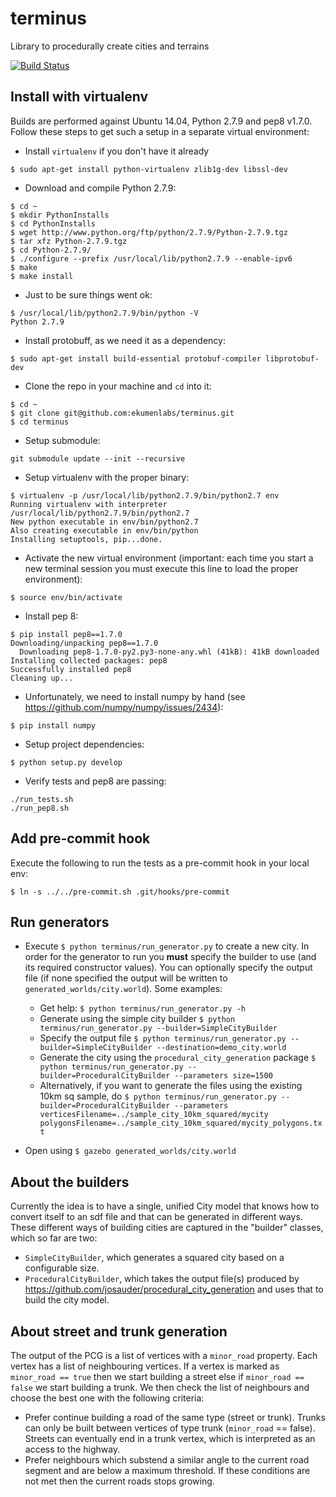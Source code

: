 # terminus
Library to procedurally create cities and terrains

[![Build Status](https://travis-ci.org/ekumenlabs/terminus.svg?branch=master)](https://travis-ci.org/ekumenlabs/terminus)

## Install with virtualenv

Builds are performed against Ubuntu 14.04, Python 2.7.9 and pep8 v1.7.0. Follow these steps to get such a setup in a separate virtual environment:

- Install `virtualenv` if you don't have it already
```
$ sudo apt-get install python-virtualenv zlib1g-dev libssl-dev
```
- Download and compile Python 2.7.9:
```
$ cd ~
$ mkdir PythonInstalls
$ cd PythonInstalls
$ wget http://www.python.org/ftp/python/2.7.9/Python-2.7.9.tgz
$ tar xfz Python-2.7.9.tgz
$ cd Python-2.7.9/
$ ./configure --prefix /usr/local/lib/python2.7.9 --enable-ipv6
$ make
$ make install
```
- Just to be sure things went ok:
```
$ /usr/local/lib/python2.7.9/bin/python -V
Python 2.7.9
```
- Install protobuff, as we need it as a dependency:
```
$ sudo apt-get install build-essential protobuf-compiler libprotobuf-dev

```
- Clone the repo in your machine and `cd` into it:
```
$ cd ~
$ git clone git@github.com:ekumenlabs/terminus.git
$ cd terminus
```
- Setup submodule:
```
git submodule update --init --recursive
```
- Setup virtualenv with the proper binary:
```
$ virtualenv -p /usr/local/lib/python2.7.9/bin/python2.7 env
Running virtualenv with interpreter /usr/local/lib/python2.7.9/bin/python2.7
New python executable in env/bin/python2.7
Also creating executable in env/bin/python
Installing setuptools, pip...done.
```
- Activate the new virtual environment (important: each time you start a new terminal session you must execute this line to load the proper environment):
```
$ source env/bin/activate
```
- Install pep 8:
```
$ pip install pep8==1.7.0
Downloading/unpacking pep8==1.7.0
  Downloading pep8-1.7.0-py2.py3-none-any.whl (41kB): 41kB downloaded
Installing collected packages: pep8
Successfully installed pep8
Cleaning up...
```
- Unfortunately, we need to install numpy by hand (see https://github.com/numpy/numpy/issues/2434):
```
$ pip install numpy
```
- Setup project dependencies:
```
$ python setup.py develop
```
- Verify tests and pep8 are passing:
```
./run_tests.sh
./run_pep8.sh
```

## Add pre-commit hook

Execute the following to run the tests as a pre-commit hook in your local env:
```
$ ln -s ../../pre-commit.sh .git/hooks/pre-commit
```

## Run generators

- Execute `$ python terminus/run_generator.py` to create a new city. In order for the generator to run you **must** specify the builder to use (and its required constructor values). You can optionally specify the output file (if none specified the output will be written to `generated_worlds/city.world`).
Some examples:

    * Get help: `$ python terminus/run_generator.py -h`
    * Generate using the simple city builder `$ python terminus/run_generator.py --builder=SimpleCityBuilder`
    * Specify the output file `$ python terminus/run_generator.py --builder=SimpleCityBuilder --destination=demo_city.world`
    * Generate the city using the `procedural_city_generation` package `$ python terminus/run_generator.py --builder=ProceduralCityBuilder --parameters size=1500`
    * Alternatively, if you want to generate the files using the existing 10km sq sample, do `$ python terminus/run_generator.py --builder=ProceduralCityBuilder --parameters verticesFilename=../sample_city_10km_squared/mycity polygonsFilename=../sample_city_10km_squared/mycity_polygons.txt`

- Open using `$ gazebo generated_worlds/city.world`

## About the builders

Currently the idea is to have a single, unified City model that knows how to convert itself to an sdf file and that can be generated in different ways. These different ways of building cities are captured in the "builder" classes, which so far are two:

- `SimpleCityBuilder`, which generates a squared city based on a configurable size.
- `ProceduralCityBuilder`, which takes the output file(s) produced by https://github.com/josauder/procedural_city_generation and uses that to build the city model.

## About street and trunk generation

The output of the PCG is a list of vertices with a `minor_road` property. Each vertex has a list of neighbouring vertices.
If a vertex is marked as `minor_road == true` then we start building a street else if `minor_road == false` we start building a trunk. We then check the list of neighbours and choose the best one with the following criteria:

- Prefer continue building a road of the same type (street or trunk). Trunks can only be built between vertices of type trunk (`minor_road` == false). Streets can eventually end in a trunk vertex, which is interpreted as an access to the highway.
- Prefer neighbours which substend a similar angle to the current road segment and are below a maximum threshold.
If these conditions are not met then the current roads stops growing.
